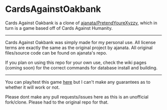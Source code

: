 # CardsAgainstOakbank
Cards Against Oakbank is a clone of [ajanata/PretendYoureXyzzy](https://github.com/ajanata/PretendYoureXyzzy), which in turn is a game based off of Cards Against Humanity.

---

Cards Against Oakbank was simply made for my personal use. All license terms are exactly the same as the original project by ajanata. All original files/source code can be found on ajanata's repo.

If you plan on using this repo for your own use, check the wiki pages (coming soon) for the correct commands for database install and building.

---

You can play/test this game [here](http://cah.sneakysneaky.tk) but I can't make any guarantees as to whether it will work or not.

Please dont make any pull requests/issues here as this is an unofficial fork/clone. Please had to the original repo for that.
